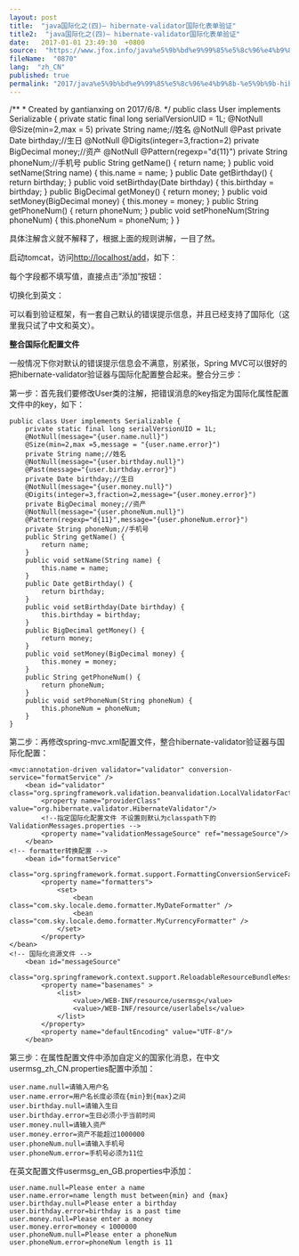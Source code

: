 ```yaml
---
layout: post
title:  "java国际化之(四)— hibernate-validator国际化表单验证"
title2:  "java国际化之(四)— hibernate-validator国际化表单验证"
date:   2017-01-01 23:49:30  +0800
source:  "https://www.jfox.info/java%e5%9b%bd%e9%99%85%e5%8c%96%e4%b9%8b-%e5%9b%9b-hibernate-validator%e5%9b%bd%e9%99%85%e5%8c%96%e8%a1%a8%e5%8d%95%e9%aa%8c%e8%af%81.html"
fileName:  "0870"
lang:  "zh_CN"
published: true
permalink: "2017/java%e5%9b%bd%e9%99%85%e5%8c%96%e4%b9%8b-%e5%9b%9b-hibernate-validator%e5%9b%bd%e9%99%85%e5%8c%96%e8%a1%a8%e5%8d%95%e9%aa%8c%e8%af%81.html"
---
```


/**
     * Created by gantianxing on 2017/6/8.
     */
    public class User implements Serializable {
        private static final long serialVersionUID = 1L;
        @NotNull
        @Size(min=2,max = 5)
        private String name;//姓名
        @NotNull
        @Past
        private Date birthday;//生日
        @NotNull
        @Digits(integer=3,fraction=2)
        private BigDecimal money;//资产
        @NotNull
        @Pattern(regexp="d{11}")
        private String phoneNum;//手机号
        public String getName() {
            return name;
        }
        public void setName(String name) {
            this.name = name;
        }
        public Date getBirthday() {
            return birthday;
        }
        public void setBirthday(Date birthday) {
            this.birthday = birthday;
        }
        public BigDecimal getMoney() {
            return money;
        }
        public void setMoney(BigDecimal money) {
            this.money = money;
        }
        public String getPhoneNum() {
            return phoneNum;
        }
        public void setPhoneNum(String phoneNum) {
            this.phoneNum = phoneNum;
        }
    }

具体注解含义就不解释了，根据上面的规则讲解，一目了然。

启动tomcat，访问[http://localhost/add](https://www.jfox.info/go.php?url=http://localhost/add)，如下：

每个字段都不填写值，直接点击”添加”按钮：

切换化到英文：

可以看到验证框架，有一套自己默认的错误提示信息，并且已经支持了国际化（这里我只试了中文和英文）。

**整合国际化配置文件**

一般情况下你对默认的错误提示信息会不满意，别紧张，Spring MVC可以很好的把hibernate-validator验证器与国际化配置整合起来。整合分三步：

第一步：首先我们要修改User类的注解，把错误消息的key指定为国际化属性配置文件中的key，如下：

    public class User implements Serializable {
        private static final long serialVersionUID = 1L;
        @NotNull(message="{user.name.null}")
        @Size(min=2,max =5,message = "{user.name.error}")
        private String name;//姓名
        @NotNull(message="{user.birthday.null}")
        @Past(message="{user.birthday.error}")
        private Date birthday;//生日
        @NotNull(message="{user.money.null}")
        @Digits(integer=3,fraction=2,message="{user.money.error}")
        private BigDecimal money;//资产
        @NotNull(message="{user.phoneNum.null}")
        @Pattern(regexp="d{11}",message="{user.phoneNum.error}")
        private String phoneNum;//手机号
        public String getName() {
            return name;
        }
        public void setName(String name) {
            this.name = name;
        }
        public Date getBirthday() {
            return birthday;
        }
        public void setBirthday(Date birthday) {
            this.birthday = birthday;
        }
        public BigDecimal getMoney() {
            return money;
        }
        public void setMoney(BigDecimal money) {
            this.money = money;
        }
        public String getPhoneNum() {
            return phoneNum;
        }
        public void setPhoneNum(String phoneNum) {
            this.phoneNum = phoneNum;
        }
    }

第二步：再修改spring-mvc.xml配置文件，整合hibernate-validator验证器与国际化配置：

    <mvc:annotation-driven validator="validator" conversion-service="formatService" />
        <bean id="validator" class="org.springframework.validation.beanvalidation.LocalValidatorFactoryBean">
            <property name="providerClass"  value="org.hibernate.validator.HibernateValidator"/>
            <!--指定国际化配置文件 不设置则默认为classpath下的 ValidationMessages.properties -->
            <property name="validationMessageSource" ref="messageSource"/>
        </bean>
    <!-- formatter转换配置 -->
        <bean id="formatService"
              class="org.springframework.format.support.FormattingConversionServiceFactoryBean">
            <property name="formatters">
                <set>
                    <bean class="com.sky.locale.demo.formatter.MyDateFormatter" />
                    <bean class="com.sky.locale.demo.formatter.MyCurrencyFormatter" />
                </set>
            </property>
    </bean>
    <!-- 国际化资源文件 -->
        <bean id="messageSource"
              class="org.springframework.context.support.ReloadableResourceBundleMessageSource">
            <property name="basenames" >
                <list>
                    <value>/WEB-INF/resource/usermsg</value>
                    <value>/WEB-INF/resource/userlabels</value>
                </list>
            </property>
            <property name="defaultEncoding" value="UTF-8"/>
        </bean>

第三步：在属性配置文件中添加自定义的国家化消息，在中文usermsg_zh_CN.properties配置中添加：

    user.name.null=请输入用户名
    user.name.error=用户名长度必须在{min}到{max}之间
    user.birthday.null=请输入生日
    user.birthday.error=生日必须小于当前时间
    user.money.null=请输入资产
    user.money.error=资产不能超过1000000
    user.phoneNum.null=请输入手机号
    user.phoneNum.error=手机号必须为11位

在英文配置文件usermsg_en_GB.properties中添加：

    user.name.null=Please enter a name
    user.name.error=name length must between{min} and {max}
    user.birthday.null=Please enter a birthday
    user.birthday.error=birthday is a past time
    user.money.null=Please enter a money
    user.money.error=money < 1000000
    user.phoneNum.null=Please enter a phoneNum
    user.phoneNum.error=phoneNum length is 11
